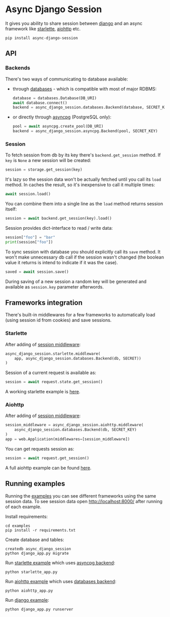 Async Django Session
====================

It gives you ability to share session between [django][] and an async framework
like [starlette][], [aiohttp][] etc.

    pip install async-django-session

API
---

### Backends

There's two ways of communicating to database available:

- through [databases][] - which is compatible with most of major RDBMS:
    ```python
    database = databases.Database(DB_URI)
    await database.connect()
    backend = async_django_session.databases.Backend(database, SECRET_KEY)
    ```
- or directly through [asyncpg][] (PostgreSQL only):
    ```python
    pool = await asyncpg.create_pool(DB_URI)
    backend = async_django_session.asyncpg.Backend(pool, SECRET_KEY)
    ```

### Session

To fetch session from db by its key there's `backend.get_session` method. If
`key` is `None` a new session will be created:
```python
session = storage.get_session(key)
```
It's lazy so the session data won't be actually fetched until you call its
`load` method. In caches the result, so it's inexpensive to call it multiple
times:
```python
await session.load()
```
You can combine them into a single line as the `load` method returns session
itself:
```python
session = await backend.get_session(key).load()
```
Session provides dict-interface to read / write data:
```python
session["foo"] = "bar"
print(session["foo"])
```
To sync session with database you should explicitly call its `save` method. It
won't make unnecessary db call if the session wasn't changed (the boolean value
it returns is intend to indicate if it was the case).
```python
saved = await session.save()
```
During saving of a new session a random key will be generated and available as
`session.key` parameter afterwords.

Frameworks integration
----------------------
There's built-in middlewares for a few frameworks to automatically load (using
session id from cookies) and save sessions.

### Starlette
After adding of [session middleware][starlette middleware]:
```python
async_django_session.starlette.middleware(
    app, async_django_session.databases.Backend(db, SECRET))
)
```
Session of a current request is available as:
```python
session = await request.state.get_session()
```

A working starlette example is [here][starlette example].

### Aiohttp
After adding of [session middleware][aiohttp middleware]:
```python
session_middleware = async_django_session.aiohttp.middleware(
    async_django_session.databases.Backend(db, SECRET_KEY)
)
app = web.Application(middlewares=[session_middleware])
```
You can get requests session as:
```python
session = await request.get_session()
```
A full aiohttp example can be found [here][aiohttp example].

Running examples
----------------
Running the [examples][] you can see different frameworks using the same session
data. To see session data open <http://localhost:8000/> after running of each
example.

Install requirements:

    cd examples
    pip install -r requirements.txt

Create database and tables:

    createdb async_django_session
    python django_app.py migrate

Run [starlette example][] which uses [asyncpg backend][]:

    python starlette_app.py

Run [aiohttp example][] which uses [databases backend][]:

    python aiohttp_app.py

Run [django example][]:

    python django_app.py runserver

[aiohttp]: https://github.com/aio-libs/aiohttp
[asyncpg]: https://github.com/MagicStack/asyncpg
[databases]: https://github.com/encode/databases
[django]: https://github.com/django/django
[starlette]: https://github.com/encode/starlette
[examples]: https://github.com/imbolc/async_django_session/tree/master/examples
[django example]: https://github.com/imbolc/async_django_session/tree/master/examples/django_app.py
[starlette example]: https://github.com/imbolc/async_django_session/tree/master/examples/starlette_app.py
[aiohttp example]: https://github.com/imbolc/async_django_session/tree/master/examples/aiohttp_app.py
[asyncpg backend]: https://github.com/imbolc/async_django_session/tree/master/async_django_session/asyncpg.py
[databases backend]: https://github.com/imbolc/async_django_session/tree/master/async_django_session/databases.py
[aiohttp middleware]: https://github.com/imbolc/async_django_session/tree/master/async_django_session/aiohttp.py
[starlette middleware]: https://github.com/imbolc/async_django_session/tree/master/async_django_session/starlette.py
